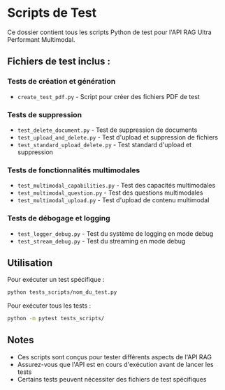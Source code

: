 # Scripts de Test

Ce dossier contient tous les scripts Python de test pour l'API RAG Ultra Performant Multimodal.

## Fichiers de test inclus :

### Tests de création et génération
- `create_test_pdf.py` - Script pour créer des fichiers PDF de test

### Tests de suppression
- `test_delete_document.py` - Test de suppression de documents
- `test_upload_and_delete.py` - Test d'upload et suppression de fichiers
- `test_standard_upload_delete.py` - Test standard d'upload et suppression

### Tests de fonctionnalités multimodales
- `test_multimodal_capabilities.py` - Test des capacités multimodales
- `test_multimodal_question.py` - Test des questions multimodales
- `test_multimodal_upload.py` - Test d'upload de contenu multimodal

### Tests de débogage et logging
- `test_logger_debug.py` - Test du système de logging en mode debug
- `test_stream_debug.py` - Test du streaming en mode debug

## Utilisation

Pour exécuter un test spécifique :
```bash
python tests_scripts/nom_du_test.py
```

Pour exécuter tous les tests :
```bash
python -m pytest tests_scripts/
```

## Notes

- Ces scripts sont conçus pour tester différents aspects de l'API RAG
- Assurez-vous que l'API est en cours d'exécution avant de lancer les tests
- Certains tests peuvent nécessiter des fichiers de test spécifiques